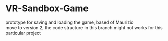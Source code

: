 # VR-Sandbox-Game
prototype for saving and loading the game,
based of Maurizio  
move to version 2, the code structure in this branch might not works for this particular project
